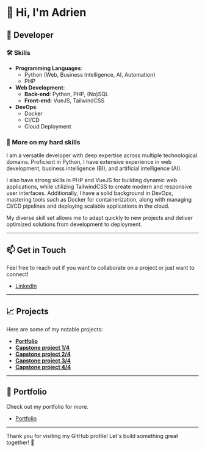 # 👋 Hi, I'm Adrien

## 🌟 Developer

### 🛠️ Skills

- **Programming Languages**: 
  - Python (Web, Business Intelligence, AI, Automation)
  - PHP
- **Web Development**:
  - **Back-end**: Python, PHP, (No)SQL
  - **Front-end**: VueJS, TailwindCSS
- **DevOps**:
  - Docker
  - CI/CD
  - Cloud Deployment

### 💼 More on my hard skills

I am a versatile developer with deep expertise across multiple technological domains. Proficient in Python, I have extensive experience in web development, business intelligence (BI), and artificial intelligence (AI). 

I also have strong skills in PHP and VueJS for building dynamic web applications, while utilizing TailwindCSS to create modern and responsive user interfaces. Additionally, I have a solid background in DevOps, mastering tools such as Docker for containerization, along with managing CI/CD pipelines and deploying scalable applications in the cloud.

My diverse skill set allows me to adapt quickly to new projects and deliver optimized solutions from development to deployment.

---

## 📫 Get in Touch

Feel free to reach out if you want to collaborate on a project or just want to connect!

- [LinkedIn](https://www.linkedin.com/in/adrien-jacquenet-4a279b261/) 

---

## 📈 Projects

Here are some of my notable projects:

- **[Portfolio](https://github.com/ajean1989/portfolio.git)**
- **[Capstone project 1/4](https://github.com/ajean1989/ARM_Starter.git)**
- **[Capstone project 2/4](https://github.com/ajean1989/ARM_IA.git)**
- **[Capstone project 3/4](https://github.com/ajean1989/ARM_Backend.git)**
- **[Capstone project 4/4](https://github.com/ajean1989/ARM_Frontend.git)**


---

## 📝 Portfolio

Check out my portfolio for more.

- [Portfolio]([http://adrien.jacq](https://portfolio-aj-d6d6acaegbb3h5ca.francecentral-01.azurewebsites.net/))


---

Thank you for visiting my GitHub profile! Let's build something great together! 🚀
